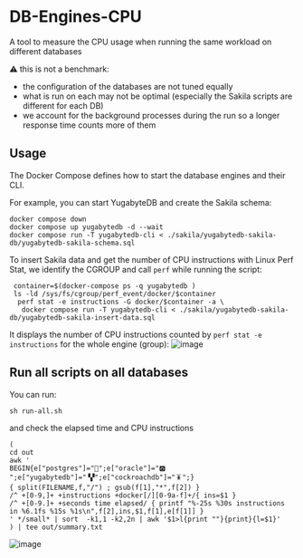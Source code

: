# DB-Engines-CPU
A tool to measure the CPU usage when running the same workload on different databases 

⚠️  this is not a benchmark:
- the configuration of the databases are not tuned equally
- what is run on each may not be optimal (especially the Sakila scripts are different for each DB)
- we account for the background processes during the run so a longer response time counts more of them

## Usage

The Docker Compose defines how to start the database engines and their CLI.

For example, you can start YugabyteDB and create the Sakila schema:
```
docker compose down
docker compose up yugabytedb -d --wait
docker compose run -T yugabytedb-cli < ./sakila/yugabytedb-sakila-db/yugabytedb-sakila-schema.sql
```
To insert Sakila data and get the number of CPU instructions with Linux Perf Stat, we identify the CGROUP and call `perf` while running the script:
```
 container=$(docker-compose ps -q yugabytedb )
 ls -ld /sys/fs/cgroup/perf_event/docker/$container
  perf stat -e instructions -G docker/$container -a \
   docker compose run -T yugabytedb-cli < ./sakila/yugabytedb-sakila-db/yugabytedb-sakila-insert-data.sql
```
It displays the number of CPU instructions counted by `perf stat -e instructions` for the whole engine (group):
![image](https://github.com/FranckPachot/DB-Engines-CPU/assets/33070466/745f89ae-c5e5-45d2-8718-d09928e574f1)


## Run all scripts on all databases

You can run:
```
sh run-all.sh
```
and check the elapsed time and CPU instructions
```
(
cd out
awk '
BEGIN{e["postgres"]="🐘";e["oracle"]="🅾️ ";e["yugabytedb"]="▝▞";e["cockroachdb"]="🪳";}
{ split(FILENAME,f,"/") ; gsub(f[1],"*",f[2]) }
/^ +[0-9,]+ +instructions +docker[/][0-9a-f]+/{ ins=$1 }
/^ +[0-9.]+ +seconds time elapsed/ { printf "%-25s %30s instructions in %6.1fs %15s %1s\n",f[2],ins,$1,f[1],e[f[1]] }
' */small* | sort  -k1,1 -k2,2n | awk '$1>l{print ""}{print}{l=$1}'
) | tee out/summary.txt

```
![image](https://github.com/FranckPachot/DB-Engines-CPU/assets/33070466/f3fb5d0f-4e62-42f7-90a5-8f4ce1d29ebb)

